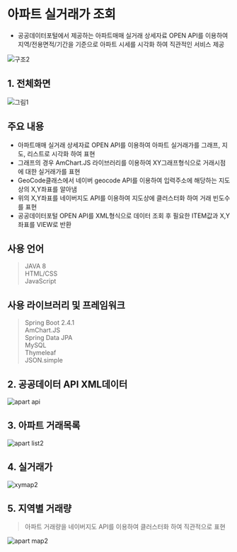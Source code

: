 # 아파트 실거래가 조회
+ 공공데이터포털에서 제공하는 아파트매매 실거래 상세자료 OPEN API를 이용하여 지역/전용면적/기간을 기준으로 아파트 시세를 시각화 하여 직관적인 서비스 제공  

![구조2](https://user-images.githubusercontent.com/37195463/135212232-8fbe789e-5f89-4e55-ba93-b268b7c648be.png)


## 1. 전체화면
![그림1](https://user-images.githubusercontent.com/37195463/115117752-142bc880-9fdb-11eb-9af3-a247e60f94ac.png)

## 주요 내용
+ 아파트매매 실거래 상세자료 OPEN API를 이용하여 아파트 실거래가를 그래프, 지도, 리스트로 시각화 하여 표현
+ 그래프의 경우 AmChart.JS 라이브러리를 이용하여 XY그래프형식으로 거래시점에 대한 실거래가를 표현
+ GeoCode클래스에서 네이버 geocode API를 이용하여 입력주소에 해당하는 지도상의 X,Y좌표를 알아냄
+ 위의 X,Y좌표를 네이버지도 API를 이용하여 지도상에 클러스터화 하여 거래 빈도수를 표현
+ 공공데이터포털 OPEN API를 XML형식으로 데이터 조회 후 필요한 ITEM값과 X,Y좌표를 VIEW로 반환

## 사용 언어
> JAVA 8  
> HTML/CSS  
> JavaScript  

## 사용 라이브러리 및 프레임워크
> Spring Boot 2.4.1  
> AmChart.JS  
> Spring Data JPA  
> MySQL  
> Thymeleaf  
> JSON.simple  

## 2. 공공데이터 API XML데이터
![apart api](https://user-images.githubusercontent.com/37195463/135212292-55f97693-7a67-4dd9-8c53-f718cf400b06.png)

## 3. 아파트 거래목록
![apart list2](https://user-images.githubusercontent.com/37195463/134794276-4acf471f-a30d-4853-9bd0-4f4331b891d2.png)

## 4. 실거래가
![xymap2](https://user-images.githubusercontent.com/37195463/134794216-c33f7b43-cb6e-4223-b0a2-8b4d65f7aa14.png)

## 5. 지역별 거래량
> 아파트 거래량을 네이버지도 API를 이용하여 클러스터화 하여 직관적으로 표현

![apart map2](https://user-images.githubusercontent.com/37195463/134794213-dcd248da-eac7-4527-8d6f-43b100d54239.png)
